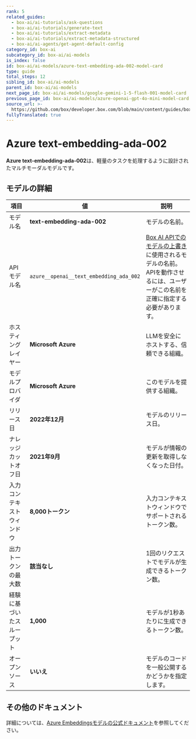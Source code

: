 ```yaml
---
rank: 5
related_guides:
  - box-ai/ai-tutorials/ask-questions
  - box-ai/ai-tutorials/generate-text
  - box-ai/ai-tutorials/extract-metadata
  - box-ai/ai-tutorials/extract-metadata-structured
  - box-ai/ai-agents/get-agent-default-config
category_id: box-ai
subcategory_id: box-ai/ai-models
is_index: false
id: box-ai/ai-models/azure-text-embedding-ada-002-model-card
type: guide
total_steps: 12
sibling_id: box-ai/ai-models
parent_id: box-ai/ai-models
next_page_id: box-ai/ai-models/google-gemini-1-5-flash-001-model-card
previous_page_id: box-ai/ai-models/azure-openai-gpt-4o-mini-model-card
source_url: >-
  https://github.com/box/developer.box.com/blob/main/content/guides/box-ai/ai-models/azure-text-embedding-ada-002-model-card.md
fullyTranslated: true
---
```

# Azure text-embedding-ada-002

**Azure text-embedding-ada-002**は、軽量のタスクを処理するように設計されたマルチモーダルモデルです。

## モデルの詳細

| 項目            | 値                                       | 説明                                                                                 |
| ------------- | --------------------------------------- | ---------------------------------------------------------------------------------- |
| モデル名          | **text-embedding-ada-002**              | モデルの名前。                                                                            |
| APIモデル名       | `azure__openai__text_embedding_ada_002` | [Box AI APIでのモデルの上書き][overrides]に使用されるモデルの名前。APIを動作させるには、ユーザーがこの名前を正確に指定する必要があります。 |
| ホスティングレイヤー    | **Microsoft Azure**                     | LLMを安全にホストする、信頼できる組織。                                                              |
| モデルプロバイダ      | **Microsoft Azure**                     | このモデルを提供する組織。                                                                      |
| リリース日         | **2022年12月**                            | モデルのリリース日。                                                                         |
| ナレッジカットオフ日    | **2021年9月**                             | モデルが情報の更新を取得しなくなった日付。                                                              |
| 入力コンテキストウィンドウ | **8,000トークン**                           | 入力コンテキストウィンドウでサポートされるトークン数。                                                        |
| 出力トークンの最大数    | **該当なし**                                | 1回のリクエストでモデルが生成できるトークン数。                                                           |
| 経験に基づいたスループット | **1,000**                               | モデルが1秒あたりに生成できるトークン数。                                                              |
| オープンソース       | **いいえ**                                 | モデルのコードを一般公開するかどうかを指定します。                                                          |

## その他のドキュメント

詳細については、[Azure Embeddingsモデルの公式ドキュメント][azure-ai-embeddings]を参照してください。

[azure-ai-embeddings]: https://learn.microsoft.com/en-us/azure/ai-services/openai/concepts/models#embeddings

[overrides]: g://box-ai/ai-agents/ai-agent-overrides
